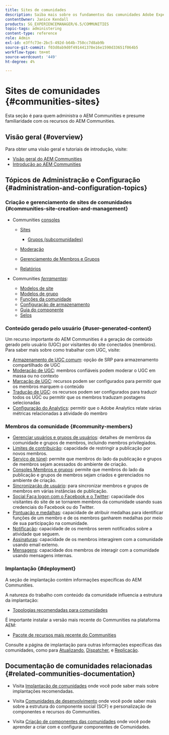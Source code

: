 ```yaml
---
title: Sites de comunidades
description: Saiba mais sobre os fundamentos das comunidades Adobe Experience Manager (AEM) para administradores que já estão familiarizados com seus recursos básicos.
contentOwner: Janice Kendall
products: SG_EXPERIENCEMANAGER/6.5/COMMUNITIES
topic-tags: administering
content-type: reference
role: Admin
exl-id: e3ffc73e-2bc5-492d-b64b-750cc7d8ab9b
source-git-commit: f03d0ab9d0f491441378e16e1590d33651f064b5
workflow-type: tm+mt
source-wordcount: '449'
ht-degree: 4%

---
```


# Sites de comunidades {#communities-sites}

Esta seção é para quem administra o AEM Communities e presume familiaridade com os recursos do AEM Communities.

## Visão geral {#overview}

Para obter uma visão geral e tutoriais de introdução, visite:

* [Visão geral do AEM Communities](overview.md)
* [Introdução ao AEM Communities](getting-started.md)

## Tópicos de Administração e Configuração {#administration-and-configuration-topics}

### Criação e gerenciamento de sites de comunidades {#communities-site-creation-and-management}

* Communities [consoles](consoles.md)

   * [Sites](sites-console.md)

      * [Grupos (subcomunidades)](groups.md)

   * [Moderação](moderation.md)
   * [Gerenciamento de Membros e Grupos](members.md)
   * [Relatórios](reports.md)

* Communities [*ferramentas*](tools.md):

   * [Modelos de site](sites.md)
   * [Modelos de grupo](tools-groups.md)
   * [Funções da comunidade](functions.md)
   * [Configuração de armazenamento](srp-config.md)
   * [Guia do componente](components-guide.md)
   * [Selos](badges.md)


### Conteúdo gerado pelo usuário {#user-generated-content}

Um recurso importante do AEM Communities é a geração de conteúdo gerado pelo usuário (UGC) por visitantes do site conectados (membros). Para saber mais sobre como trabalhar com UGC, visite:

* [Armazenamento de UGC comum](working-with-srp.md): opção de SRP para armazenamento compartilhado de UGC
* [Moderação de UGC](moderate-ugc.md): membros confiáveis podem moderar o UGC em massa ou no contexto
* [Marcação de UGC](tag-ugc.md): recursos podem ser configurados para permitir que os membros marquem o conteúdo
* [Tradução de UGC](translate-ugc.md): os recursos podem ser configurados para traduzir todos os UGC ou permitir que os membros traduzam postagens selecionadas
* [Configuração do Analytics](analytics.md): permitir que o Adobe Analytics relate várias métricas relacionadas à atividade do membro

### Membros da comunidade {#community-members}

* [Gerenciar usuários e grupos de usuários](users.md): detalhes de membros da comunidade e grupos de membros, incluindo membros privilegiados.
* [Limites de contribuição](limits.md): capacidade de restringir a publicação por novos membros.
* [Serviço de túnel](deploy-communities.md#tunnel-service-on-author): permite que membros do lado da publicação e grupos de membros sejam acessados do ambiente de criação.
* [Consoles Membros e grupos](members.md): permite que membros do lado da publicação e grupos de membros sejam criados e gerenciados no ambiente de criação.
* [Sincronização de usuário](sync.md): para sincronizar membros e grupos de membros em várias instâncias de publicação.
* [Social Faça logon com o Facebook e o Twitter](social-login.md): capacidade dos visitantes do site de se tornarem membros da comunidade usando suas credenciais do Facebook ou do Twitter.
* [Pontuação e medalhas](implementing-scoring.md): capacidade de atribuir medalhas para identificar funções de um membro e de os membros ganharem medalhas por meio de sua participação na comunidade.
* [Notificação](notifications.md): capacidade de os membros serem notificados sobre a atividade que seguem.
* [Assinaturas](subscriptions.md): capacidade de os membros interagirem com a comunidade usando email externo.
* [Mensagens](messaging.md): capacidade dos membros de interagir com a comunidade usando mensagens internas.

### Implantação {#deployment}

A seção de implantação contém informações específicas do AEM Communities.

A natureza do trabalho com conteúdo da comunidade influencia a estrutura da implantação:

* [Topologias recomendadas para comunidades](topologies.md)

É importante instalar a versão mais recente do Communities na plataforma AEM:

* [Pacote de recursos mais recente do Communities](deploy-communities.md#latestfeaturepack)

Consulte a página de implantação para outras informações específicas das comunidades, como para [Atualizando](upgrade.md), [Dispatcher](dispatcher.md), e [Replicação](deploy-communities.md#replication-agents-on-author).

## Documentação de comunidades relacionadas {#related-communities-documentation}

* Visita [Implantação de comunidades](deploy-communities.md) onde você pode saber mais sobre implantações recomendadas.

* Visita [Comunidades de desenvolvimento](communities.md) onde você pode saber mais sobre a estrutura do componente social (SCF) e personalização de componentes e recursos do Communities.

* Visita [Criação de componentes das comunidades](author-communities.md) onde você pode aprender a criar com e configurar componentes de Comunidades.
